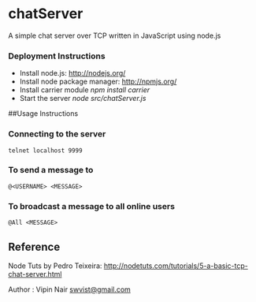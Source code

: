 # chatServer

A simple chat server over TCP written in JavaScript using node.js

### Deployment Instructions

* Install node.js: http://nodejs.org/
* Install node package manager: http://npmjs.org/
* Install carrier module *npm install carrier*
* Start the server *node src/chatServer.js*

##Usage Instructions

### Connecting to the server

	telnet localhost 9999

### To send a message to <USERNAME>

	@<USERNAME> <MESSAGE>

### To broadcast a message to all online users

	@All <MESSAGE>

## Reference

Node Tuts by Pedro Teixeira: http://nodetuts.com/tutorials/5-a-basic-tcp-chat-server.html

Author : Vipin Nair <swvist@gmail.com> 


